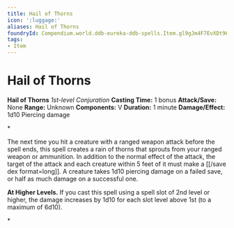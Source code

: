 ```yaml
---
title: Hail of Thorns
icon: ':luggage:'
aliases: Hail of Thorns
foundryId: Compendium.world.ddb-eureka-ddb-spells.Item.gl9gJm4F7EvXDt96
tags:
- Item
---
```


# Hail of Thorns

**Hail of Thorns**
_1st-level Conjuration_
**Casting Time:** 1 bonus
**Attack/Save:** None
**Range:** Unknown
**Components:** V
**Duration:** 1 minute
**Damage/Effect:** 1d10 Piercing damage

*<p>The next time you hit a creature with a ranged weapon attack before the spell ends, this spell creates a rain of thorns that sprouts from your ranged weapon or ammunition. In addition to the normal effect of the attack, the target of the attack and each creature within 5 feet of it must make a [[/save dex format=long]]. A creature takes 1d10 piercing damage on a failed save, or half as much damage on a successful one.

****At Higher Levels.**** If you cast this spell using a spell slot of 2nd level or higher, the damage increases by 1d10 for each slot level above 1st (to a maximum of 6d10).</p>*